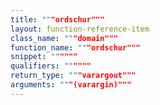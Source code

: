 ```yaml
---
title: """ordschur"""
layout: function-reference-item
class_name: """domain"""
function_name: """ordschur"""
snippet: """"""
qualifiers: """"""
return_type: """varargout"""
arguments: """(varargin)"""
---
```


